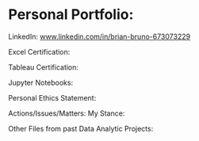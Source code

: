 # Personal Portfolio: 

LinkedIn: www.linkedin.com/in/brian-bruno-673073229

Excel Certification: 

Tableau Certification: 

Jupyter Notebooks: 

Personal Ethics Statement: 

Actions/Issues/Matters:             My Stance: 

Other Files from past Data Analytic Projects: 
